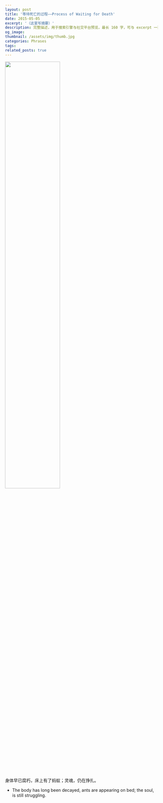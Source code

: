 ```yaml
---
layout: post
title: '等待死亡的过程——Process of Waiting for Death'
date: 2015-05-05
excerpt: '（这里写摘要）'
description: 完整描述，用于搜索引擎与社交平台预览，最长 160 字，可与 excerpt 一致
og_image: 
thumbnail: /assets/img/thumb.jpg
categories: Phrases
tags: 
related_posts: true
---
```


<img src="{{ '/assets/img/blog/xxxxxxxx' | relative_url }}" style="width:60%;">

身体早已腐朽，床上有了蚂蚁；灵魂，仍在挣扎。

- The body has long been decayed, ants are appearing on bed; the soul, is still struggling.